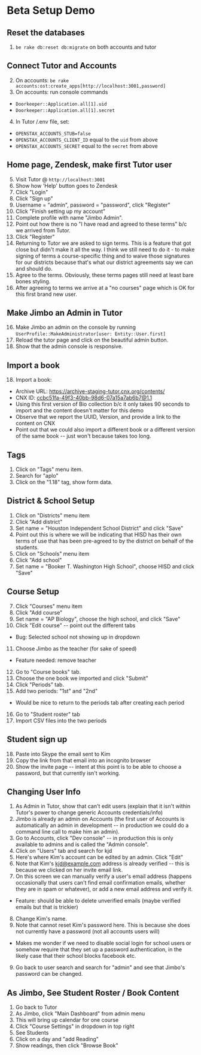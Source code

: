 # Beta Setup Demo

## Reset the databases

1. `be rake db:reset db:migrate` on both accounts and tutor

## Connect Tutor and Accounts

2. On accounts: `be rake accounts:ost:create_apps[http://localhost:3001,password]`
3. On accounts: run console commands
  * `Doorkeeper::Application.all[1].uid`
  * `Doorkeeper::Application.all[1].secret`
4. In Tutor /.env file, set:
  * `OPENSTAX_ACCOUNTS_STUB=false`
  * `OPENSTAX_ACCOUNTS_CLIENT_ID` equal to the `uid` from above
  * `OPENSTAX_ACCOUNTS_SECRET` equal to the `secret` from above

## Home page, Zendesk, make first Tutor user

5. Visit Tutor @ `http://localhost:3001`
5. Show how 'Help' button goes to Zendesk
6. Click "Login"
7. Click "Sign up"
8. Username = "admin", password = "password", click "Register"
9. Click "Finish setting up my account"
10. Complete profile with name "Jimbo Admin".
11. Point out how there is no "I have read and agreed to these terms" b/c we arrived from Tutor.
12. Click "Register"
13. Returning to Tutor we are asked to sign terms. This is a feature that got close but didn't make it all the way.  I think we still need to do it - to make signing of terms a course-specific thing and to waive those signatures for our districts because that's what our district agreements say we can and should do.
14. Agree to the terms.  Obviously, these terms pages still need at least bare bones styling.
15. After agreeing to terms we arrive at a "no courses" page which is OK for this first brand new user.

## Make Jimbo an Admin in Tutor

16. Make Jimbo an admin on the console by running `UserProfile::MakeAdministrator[user: Entity::User.first]`
17. Reload the tutor page and click on the beautiful admin button.
18. Show that the admin console is responsive.

## Import a book

18. Import a book:
  * Archive URL: https://archive-staging-tutor.cnx.org/contents/
  * CNX ID: ccbc51fa-49f3-40bb-98d6-07a15a7ab6b7@1.1
  * Using this first version of Bio collection b/c it only takes 90 seconds to import and the content doesn't matter for this demo
  * Observe that we report the UUID, Version, and provide a link to the content on CNX
  * Point out that we could also import a different book or a different version of the same book -- just won't because takes too long.

## Tags

1. Click on "Tags" menu item.
2. Search for "aplo"
3. Click on the "1.18" tag, show form data.

## District & School Setup

1. Click on "Districts" menu item
2. Click "Add district"
3. Set name = "Houston Independent School District" and click "Save"
4. Point out this is where we will be indicating that HISD has their own terms of use that has been pre-agreed to by the district on behalf of the students.
4. Click on "Schools" menu item
5. Click "Add school"
6. Set name = "Booker T. Washington High School", choose HISD and click "Save"

## Course Setup

7. Click "Courses" menu item
8. Click "Add course"
9. Set name = "AP Biology", choose the high school, and click "Save"
10. Click "Edit course" -- point out the different tabs
  * Bug: Selected school not showing up in dropdown
11. Choose Jimbo as the teacher (for sake of speed)
  * Feature needed: remove teacher
12. Go to "Course books" tab.
13. Choose the one book we imported and click "Submit"
14. Click "Periods" tab.
15. Add two periods: "1st" and "2nd"
  * Would be nice to return to the periods tab after creating each period
16. Go to "Student roster" tab
17. Import CSV files into the two periods

## Student sign up

18. Paste into Skype the email sent to Kim
19. Copy the link from that email into an incognito browser
20. Show the invite page -- intent at this point is to be able to choose a password, but that currently isn't working.

## Changing User Info

1. As Admin in Tutor, show that can't edit users (explain that it isn't within Tutor's power to change generic Accounts credentials/info)
2. Jimbo is already an admin on Accounts (the first user of Accounts is automatically an admin in development -- in production we could do a command line call to make him an admin).
3. Go to Accounts, click "Dev console" -- in production this is only available to admins and is called the "Admin console".
4. Click on "Users" tab and search for kjd
5. Here's where Kim's account can be edited by an admin.  Click "Edit"
6. Note that Kim's kjd@example.com address is already verified -- this is because we clicked on her invite email link.
7. On this screen we can manually verify a user's email address (happens occasionally that users can't find email confirmation emails, whether they are in spam or whatever), or add a new email address and verify it.
  * Feature: should be able to delete unverified emails (maybe verified emails but that is trickier)
8. Change Kim's name.
8. Note that cannot reset Kim's password here.  This is because she does not currently have a password (not all accounts users will)
  * Makes me wonder if we need to disable social login for school users or somehow require that they set up a password authentication, in the likely case that their school blocks facebook etc.
9. Go back to user search and search for "admin" and see that Jimbo's password can be changed.

## As Jimbo, See Student Roster / Book Content

1. Go back to Tutor
2. As Jimbo, click "Main Dashboard" from admin menu
3. This will bring up calendar for one course
4. Click "Course Settings" in dropdown in top right
5. See Students
6. Click on a day and "add Reading"
7. Show readings, then click "Browse Book"

